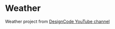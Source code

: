 # Weather
Weather project from [DesignCode YouTube channel](https://www.youtube.com/watch?v=b8sP7AS0CAY)
